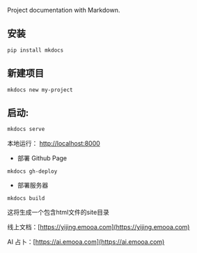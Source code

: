Project documentation with Markdown.

## 安装

```
pip install mkdocs
```

## 新建项目

```
mkdocs new my-project
```

## 启动:

```bash
mkdocs serve
```

本地运行： [http://localhost:8000](http://localhost:8000)

- 部署 Github Page
```
mkdocs gh-deploy
```

- 部署服务器

```
mkdocs build
```
这将生成一个包含html文件的site目录

线上文档：[https://yijing.emooa.com](https://yijing.emooa.com)

AI 占卜：[https://ai.emooa.com](https://ai.emooa.com)
